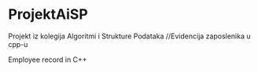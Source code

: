 # ProjektAiSP
Projekt iz kolegija Algoritmi i Strukture Podataka //Evidencija zaposlenika u cpp-u

Employee record in C++
